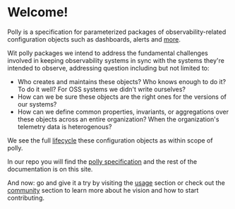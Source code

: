 # Welcome!

Polly is a specification for parameterized packages of observability-related
configuration objects such as dashboards, alerts and [more][targets].

Wit polly packages we intend to address the fundamental challenges involved
in keeping observability systems in sync with the systems they're intended to
observe, addressing question including but not limited to:

* Who creates and maintains these objects? Who knows enough to do it? 
  To do it well? For OSS systems we didn't write ourselves?
* How can we be sure these objects are the right ones for the versions of our
  systems?
* How can we define common properties, invariants, or aggregations over these 
  objects across an entire organization? When the organization's telemetry data
  is heterogenous?
  
We see the full [lifecycle](lifecycle.md) these configuration objects as within
scope of polly.

In our repo you will find the [polly specification][spec] and the rest of the
documentation is on this site.

And now: go and give it a try by visiting the [usage](usage.md) section or
check out the [community](community.md) section to learn more about he vision
and how to start contributing.


[spec]: https://github.com/pollypkg/polly/blob/main/schema/pollypkg.cue
[targets]: https://docs.google.com/document/d/1naFdxoO_vAo3GbCM4CpWYwaONxB3c0ar-RMWzqszAsw/
